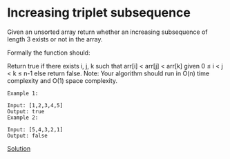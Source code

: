 # Increasing triplet subsequence


Given an unsorted array return whether an increasing subsequence of length 3 exists or not in the array.

Formally the function should:

Return true if there exists i, j, k 
such that arr[i] < arr[j] < arr[k] given 0 ≤ i < j < k ≤ n-1 else return false.
Note: Your algorithm should run in O(n) time complexity and O(1) space complexity.
``` 
Example 1:

Input: [1,2,3,4,5]
Output: true
Example 2:

Input: [5,4,3,2,1]
Output: false

```

[Solution](./src/Main.java)